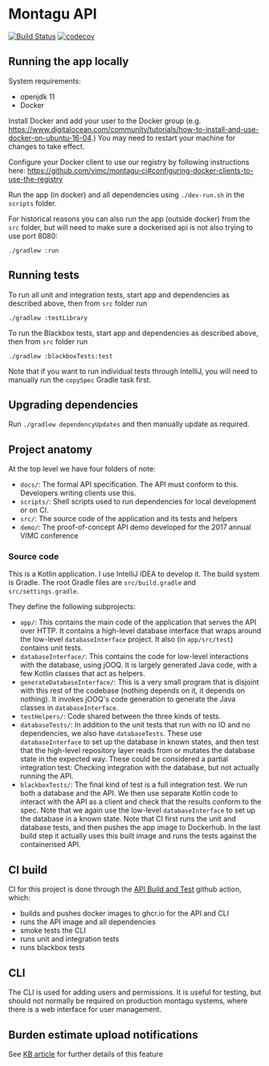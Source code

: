 # Montagu API

[![Build Status](https://badge.buildkite.com/172ef7d0efc887cb5810989791106d1741337d407ada9c97dc.svg?branch=master)](https://buildkite.com/mrc-ide/montagu-api)
[![codecov](https://codecov.io/gh/vimc/montagu-api/branch/master/graph/badge.svg)](https://codecov.io/gh/vimc/montagu-api)

## Running the app locally
System requirements:
* openjdk 11
* Docker

Install Docker and add your user to the Docker group (e.g. https://www.digitalocean.com/community/tutorials/how-to-install-and-use-docker-on-ubuntu-16-04.) You may need to restart your machine for changes to take effect.

Configure your Docker client to use our registry by following instructions here:
https://github.com/vimc/montagu-ci#configuring-docker-clients-to-use-the-registry

Run the app (in docker) and all dependencies using `./dev-run.sh` in the `scripts` folder. 

For historical reasons you can also run the app (outside docker) from the `src` folder, but will need to make sure
a dockerised api is not also trying to use port 8080:

    ./gradlew :run
  
## Running tests
To run all unit and integration tests, start app and dependencies as described above, then from `src` folder run 
    
    ./gradlew :testLibrary

To run the Blackbox tests, start app and dependencies as described above, then from `src` folder  run

    ./gradlew :blackboxTests:test

Note that if you want to run individual tests through IntelliJ, you will need to manually run the `copySpec` Gradle task first.

## Upgrading dependencies
Run `./gradlew dependencyUpdates` and then manually update as required.

## Project anatomy
At the top level we have four folders of note:
* `docs/`: The formal API specification. The API must conform to this. Developers writing clients use this.
* `scripts/`: Shell scripts used to run dependencies for local development or on CI.
* `src/`: The source code of the application and its tests and helpers
* `demo/`: The proof-of-concept API demo developed for the 2017 annual VIMC conference

### Source code
This is a Kotlin application. I use IntelliJ IDEA to develop it. The build system is Gradle. The root Gradle files are `src/build.gradle` and `src/settings.gradle`.

They define the following subprojects:
* `app/`: This contains the main code of the application that serves the API over HTTP. It contains a high-level database interface that wraps around the low-level `databaseInterface` project. It also (in `app/src/test`) contains unit tests.
* `databaseInterface/`: This contains the code for low-level interactions with the database, using jOOQ. It is largely generated Java code, with a few Kotlin classes that act as helpers.
* `generateDatabaseInterface/`: This is a very small program that is disjoint with this rest of the codebase (nothing depends on it, it depends on nothing). It invokes jOOQ's code generation to generate the Java classes in `databaseInterface`.
* `testHelpers/`: Code shared between the three kinds of tests.
* `databaseTests/`: In addition to the unit tests that run with no IO and no dependencies, we also have `databaseTests`. These use `databaseInterface` to set up the database in known states, and then test that the high-level repository layer 
 reads from or mutates the database state in the expected way. These could be considered a partial integration test: Checking integration with the database, but not actually running the API.
* `blackboxTests/`: The final kind of test is a full integration test. We run both a database and the API. We then use separate Kotlin code to interact with the API as a client and check that the results conform to the spec.
 Note that we again use the low-level `databaseInterface` to set up the database in a known state. Note that CI first runs the unit and database tests, and then pushes the app image to Dockerhub.
  In the last build step it actually uses this built image and runs the tests against the containerised API.

## CI build

CI for this project is done through the [API Build and Test](/.github/workflows/api.yml) github action, which: 
- builds and pushes docker images to ghcr.io for the API and CLI
- runs the API image and all dependencies
- smoke tests the CLI
- runs unit and integration tests
- runs blackbox tests
 
## CLI
The CLI is used for adding users and permissions. It is useful for testing, but should not normally be required on 
production montagu systems, where there is a web interface for user management.

## Burden estimate upload notifications

See [KB article](https://mrc-ide.myjetbrains.com/youtrack/articles/VIMC-A-55/Burden-estimate-upload-notifications) for further details of this feature
